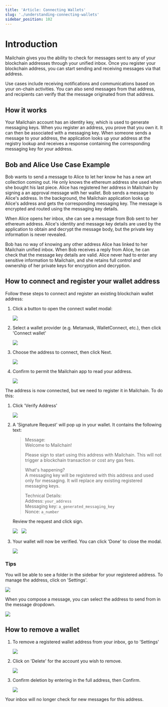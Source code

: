 ```yaml
---
title: 'Article: Connecting Wallets'
slug: './understanding-connecting-wallets'
sidebar_position: 102
---
```


# Introduction

Mailchain gives you the ability to check for messages sent to any of your blockchain addresses through your unified inbox. Once you register your blockchain address, you can start sending and receiving messages via that address.

Use cases include receiving notifications and communications based on your on-chain activities. You can also send messages from that address, and recipients can verify that the message originated from that address.

## How it works

Your Mailchain account has an identity key, which is used to generate messaging keys. When you register an address, you prove that you own it. It can then be associated with a messaging key. When someone sends a message to your address, the application looks up your address at the registry lookup and receives a response containing the corresponding messaging key for your address.

## Bob and Alice Use Case Example

Bob wants to send a message to Alice to let her know he has a new art collection coming out. He only knows the ethereum address she used when she bought his last piece. Alice has registered her address in Mailchain by signing a an approval message with her wallet. Bob sends a message to Alice's address. In the background, the Mailchain application looks up Alice's address and gets the corresponding messaging key. The message is encrypted and routed using the messaging key details.

When Alice opens her inbox, she can see a message from Bob sent to her ethereum address. Alice's identity and message key details are used by the application to obtain and decrypt the message body, but the private key information is never revealed.

Bob has no way of knowing any other address Alice has linked to her Mailchain unified inbox.
When Bob receives a reply from Alice, he can check that the message key details are valid.
Alice never had to enter any sensitive information to Mailchain, and she retains full control and ownership of her private keys for encryption and decryption.

## How to connect and register your wallet address

Follow these steps to connect and register an existing blockchain wallet address:

1. Click a button to open the connect wallet modal:

    ![](./img-understanding-connecting-wallets/connect-buttons.png)

1. Select a wallet provider (e.g. Metamask, WalletConnect, etc.), then click 'Connect wallet'

    ![](./img-understanding-connecting-wallets/connect-wallet.png)

1. Choose the address to connect, then click Next.

    ![](./img-understanding-connecting-wallets/connect-address.png)

1. Confirm to permit the Mailchain app to read your address.

    ![](./img-understanding-connecting-wallets/connect-address-confirm.png)

The address is now connected, but we need to register it in Mailchain. To do this:

1. Click 'Verify Address'

    ![](./img-understanding-connecting-wallets/verify-address-button.png)

1. A 'Signature Request' will pop up in your wallet. It contains the following text:

    > Message: <br />
    > Welcome to Mailchain! <br />
    >
    > Please sign to start using this address with Mailchain. This will not trigger a blockchain transaction or cost any gas fees. <br />
    >
    > What's happening? <br />
    > A messaging key will be registered with this address and used only for messaging. It will replace any existing registered messaging keys. <br />
    >
    > Technical Details: <br />
    > Address: `your_address` <br />
    > Messaging key: `a_generated_messaging_key` <br />
    > Nonce: `a_number`

    Review the request and click sign.

    ![](./img-understanding-connecting-wallets/wallet-signature-request.png)
    &nbsp;
    ![](./img-understanding-connecting-wallets/wallet-signature-request-sign.png)

1. Your wallet will now be verified. You can click 'Done' to close the modal.

    ![](./img-understanding-connecting-wallets/wallet-verified.png)

### Tips

You will be able to see a folder in the sidebar for your registered address. To manage the address, click on 'Settings'.

![](./img-understanding-connecting-wallets/registered-address-folder.png)

When you compose a message, you can select the address to send from in the message dropdown.

![](./img-understanding-connecting-wallets/compose-from-registered-address.png)

## How to remove a wallet

1. To remove a registered wallet address from your inbox, go to 'Settings'

    ![](./img-understanding-connecting-wallets/sidebar-settings.png)

1. Click on 'Delete' for the account you wish to remove.

    ![](./img-understanding-connecting-wallets/delete-account-button.png)

1. Confirm deletion by entering in the full address, then Confirm.

    ![](./img-understanding-connecting-wallets/delete-account-confirm.png)

Your inbox will no longer check for new messages for this address.
